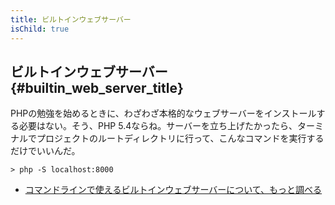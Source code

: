 ```yaml
---
title: ビルトインウェブサーバー
isChild: true
---
```


## ビルトインウェブサーバー {#builtin_web_server_title}

PHPの勉強を始めるときに、わざわざ本格的なウェブサーバーをインストールする必要はない。そう、PHP 5.4ならね。サーバーを立ち上げたかったら、ターミナルでプロジェクトのルートディレクトリに行って、こんなコマンドを実行するだけでいいんだ。

    > php -S localhost:8000

* [コマンドラインで使えるビルトインウェブサーバーについて、もっと調べる][cli-server]

[cli-server]: http://www.php.net/manual/en/features.commandline.webserver.php
